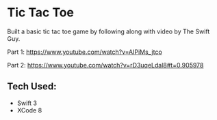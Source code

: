 # Tic Tac Toe

Built a basic tic tac toe game by following along with video by The Swift Guy.

Part 1: https://www.youtube.com/watch?v=AIPiMs_jtco

Part 2: https://www.youtube.com/watch?v=rD3uqeLdal8#t=0.905978

## Tech Used:
* Swift 3
* XCode 8
